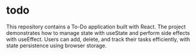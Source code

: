 # todo
This repository contains a To-Do application built with React. The project demonstrates how to manage state with useState and perform side effects with useEffect. Users can add, delete, and track their tasks efficiently, with state persistence using browser storage.
